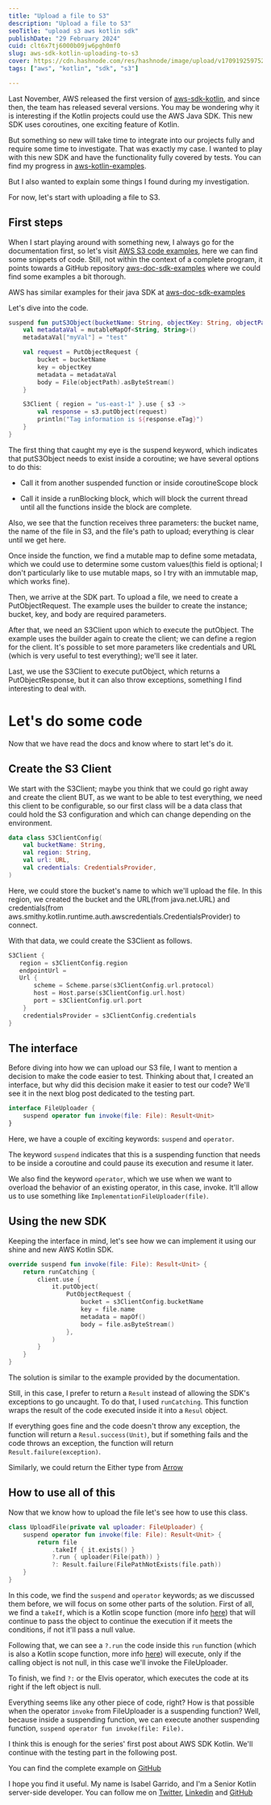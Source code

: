 ```yaml
---
title: "Upload a file to S3"
description: "Upload a file to S3"
seoTitle: "upload s3 aws kotlin sdk"
publishDate: "29 February 2024"
cuid: clt6x7tj6000b09jw6pgh0mf0
slug: aws-sdk-kotlin-uploading-to-s3
cover: https://cdn.hashnode.com/res/hashnode/image/upload/v1709192597524/aba41a4c-5da4-4b48-98bd-f995b993fdb2.png
tags: ["aws", "kotlin", "sdk", "s3"]

---
```


Last November, AWS released the first version of [aws-sdk-kotlin](https://github.com/awslabs/aws-sdk-kotlin), and since then, the team has released several versions. You may be wondering why it is interesting if the Kotlin projects could use the AWS Java SDK. This new SDK uses coroutines, one exciting feature of Kotlin.

But something so new will take time to integrate into our projects fully and require some time to investigate. That was exactly my case. I wanted to play with this new SDK and have the functionality fully covered by tests. You can find my progress in [aws-kotlin-examples](https://github.com/isamadrid90/aws-kotlin-examples).

But I also wanted to explain some things I found during my investigation.

For now, let's start with uploading a file to S3.

## First steps

When I start playing around with something new, I always go for the documentation first, so let's visit [AWS S3 code examples](https://docs.aws.amazon.com/sdk-for-kotlin/latest/developer-guide/kotlin_s3_code_examples.html), here we can find some snippets of code. Still, not within the context of a complete program, it points towards a GitHub repository [aws-doc-sdk-examples](https://github.com/awsdocs/aws-doc-sdk-examples/tree/main/kotlin/services/s3#code-examples) where we could find some examples a bit thorough.

AWS has similar examples for their java SDK at [aws-doc-sdk-examples](https://github.com/awsdocs/aws-doc-sdk-examples)

Let's dive into the code.

```kotlin
suspend fun putS3Object(bucketName: String, objectKey: String, objectPath: String) {
    val metadataVal = mutableMapOf<String, String>()
    metadataVal["myVal"] = "test"

    val request = PutObjectRequest {
        bucket = bucketName
        key = objectKey
        metadata = metadataVal
        body = File(objectPath).asByteStream()
    }

    S3Client { region = "us-east-1" }.use { s3 ->
        val response = s3.putObject(request)
        println("Tag information is ${response.eTag}")
    }
}
```

The first thing that caught my eye is the suspend keyword, which indicates that putS3Object needs to exist inside a coroutine; we have several options to do this:

* Call it from another suspended function or inside coroutineScope block

* Call it inside a runBlocking block, which will block the current thread until all the functions inside the block are complete.


Also, we see that the function receives three parameters: the bucket name, the name of the file in S3, and the file's path to upload; everything is clear until we get here.

Once inside the function, we find a mutable map to define some metadata, which we could use to determine some custom values(this field is optional; I don't particularly like to use mutable maps, so I try with an immutable map, which works fine).

Then, we arrive at the SDK part. To upload a file, we need to create a PutObjectRequest. The example uses the builder to create the instance; bucket, key, and body are required parameters.

After that, we need an S3Client upon which to execute the putObject. The example uses the builder again to create the client; we can define a region for the client. It's possible to set more parameters like credentials and URL (which is very useful to test everything); we'll see it later.

Last, we use the S3Client to execute putObject, which returns a PutObjectResponse, but it can also throw exceptions, something I find interesting to deal with.

# Let's do some code

Now that we have read the docs and know where to start let's do it.

## Create the S3 Client

We start with the S3Client; maybe you think that we could go right away and create the client BUT, as we want to be able to test everything, we need this client to be configurable, so our first class will be a data class that could hold the S3 configuration and which can change depending on the environment.

```kotlin
data class S3ClientConfig(
    val bucketName: String,
    val region: String,
    val url: URL,
    val credentials: CredentialsProvider,
)
```

Here, we could store the bucket's name to which we'll upload the file. In this region, we created the bucket and the URL(from java.net.URL) and credentials(from aws.smithy.kotlin.runtime.auth.awscredentials.CredentialsProvider) to connect.

With that data, we could create the S3Client as follows.

```kotlin
S3Client {
   region = s3ClientConfig.region
   endpointUrl =
   Url {
       scheme = Scheme.parse(s3ClientConfig.url.protocol)
       host = Host.parse(s3ClientConfig.url.host)
       port = s3ClientConfig.url.port
    }
    credentialsProvider = s3ClientConfig.credentials
}
```

## The interface

Before diving into how we can upload our S3 file, I want to mention a decision to make the code easier to test. Thinking about that, I created an interface, but why did this decision make it easier to test our code? We'll see it in the next blog post dedicated to the testing part.

```kotlin
interface FileUploader {
    suspend operator fun invoke(file: File): Result<Unit>
}
```

Here, we have a couple of exciting keywords: `suspend` and `operator`.

The keyword `suspend` indicates that this is a suspending function that needs to be inside a coroutine and could pause its execution and resume it later.

We also find the keyword `operator`, which we use when we want to overload the behavior of an existing operator, in this case, invoke. It'll allow us to use something like `ImplementationFileUploader(file)`.

## Using the new SDK

Keeping the interface in mind, let's see how we can implement it using our shine and new AWS Kotlin SDK.

```kotlin
override suspend fun invoke(file: File): Result<Unit> {
    return runCatching {
        client.use {
            it.putObject(
                PutObjectRequest {
                    bucket = s3ClientConfig.bucketName
                    key = file.name
                    metadata = mapOf()
                    body = file.asByteStream()
                },
            )
        }
    }
}
```

The solution is similar to the example provided by the documentation.

Still, in this case, I prefer to return a `Result` instead of allowing the SDK's exceptions to go uncaught. To do that, I used `runCatching`. This function wraps the result of the code executed inside it into a `Resul` object.

If everything goes fine and the code doesn't throw any exception, the function will return a `Resul.success(Unit)`, but if something fails and the code throws an exception, the function will return `Result.failure(exception)`.

Similarly, we could return the Either type from [Arrow](https://arrow-kt.io/)

## How to use all of this

Now that we know how to upload the file let's see how to use this class.

```kotlin
class UploadFile(private val uploader: FileUploader) {
    suspend operator fun invoke(file: File): Result<Unit> {
        return file
            .takeIf { it.exists() }
            ?.run { uploader(File(path)) }
            ?: Result.failure(FilePathNotExists(file.path))
    }
}
```

In this code, we find the `suspend` and `operator` keywords; as we discussed them before, we will focus on some other parts of the solution. First of all, we find a `takeIf`, which is a Kotlin scope function (more info [here](https://kotlinlang.org/api/latest/jvm/stdlib/kotlin/take-if.html)) that will continue to pass the object to continue the execution if it meets the conditions, if not it'll pass a null value.

Following that, we can see a `?.run` the code inside this `run` function (which is also a Kotlin scope function, more info [here](https://kotlinlang.org/api/latest/jvm/stdlib/kotlin/run.html)) will execute, only if the calling object is not null, in this case we'll invoke the FileUploader.

To finish, we find `?:` or the Elvis operator, which executes the code at its right if the left object is null.

Everything seems like any other piece of code, right? How is that possible when the operator `invoke` from FileUploader is a suspending function? Well, because inside a suspending function, we can execute another suspending function, `suspend operator fun invoke(file: File).`

I think this is enough for the series' first post about AWS SDK Kotlin. We'll continue with the testing part in the following post.

You can find the complete example on [GitHub](https://github.com/isamadrid90/aws-kotlin-examples/tree/main/upload-s3-file)

I hope you find it useful. My name is Isabel Garrido, and I'm a Senior Kotlin server-side developer. You can follow me on [Twitter](https://twitter.com/isabeliita90), [Linkedin](https://www.linkedin.com/in/isabel-garrido-cardenas/?locale=en_US) and [GitHub](https://github.com/isamadrid90)

